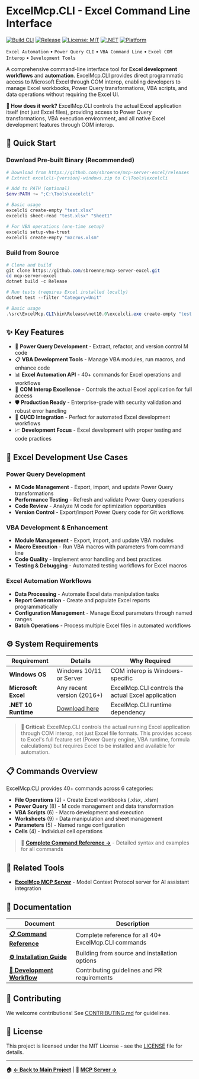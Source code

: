 # ExcelMcp.CLI - Excel Command Line Interface

[![Build CLI](https://github.com/sbroenne/mcp-server-excel/actions/workflows/build-cli.yml/badge.svg)](https://github.com/sbroenne/mcp-server-excel/actions/workflows/build-cli.yml)
[![Release](https://img.shields.io/github/v/release/sbroenne/mcp-server-excel)](https://github.com/sbroenne/mcp-server-excel/releases/latest)
[![License: MIT](https://img.shields.io/badge/License-MIT-yellow.svg)](https://opensource.org/licenses/MIT)
[![.NET](https://img.shields.io/badge/.NET-10.0-blue.svg)](https://dotnet.microsoft.com/download/dotnet/10.0)
[![Platform](https://img.shields.io/badge/platform-Windows-lightgrey.svg)](https://github.com/sbroenne/mcp-server-excel)

`Excel Automation` • `Power Query CLI` • `VBA Command Line` • `Excel COM Interop` • `Development Tools`

A comprehensive command-line interface tool for **Excel development workflows** and **automation**. ExcelMcp.CLI provides direct programmatic access to Microsoft Excel through COM interop, enabling developers to manage Excel workbooks, Power Query transformations, VBA scripts, and data operations without requiring the Excel UI.

**🎯 How does it work?** ExcelMcp.CLI controls the actual Excel application itself (not just Excel files), providing access to Power Query transformations, VBA execution environment, and all native Excel development features through COM interop.

## 🚀 Quick Start

### Download Pre-built Binary (Recommended)

```powershell
# Download from https://github.com/sbroenne/mcp-server-excel/releases
# Extract excelcli-{version}-windows.zip to C:\Tools\excelcli

# Add to PATH (optional)
$env:PATH += ";C:\Tools\excelcli"

# Basic usage
excelcli create-empty "test.xlsx"
excelcli sheet-read "test.xlsx" "Sheet1"

# For VBA operations (one-time setup)
excelcli setup-vba-trust
excelcli create-empty "macros.xlsm"
```

### Build from Source

```powershell
# Clone and build
git clone https://github.com/sbroenne/mcp-server-excel.git
cd mcp-server-excel
dotnet build -c Release

# Run tests (requires Excel installed locally)
dotnet test --filter "Category=Unit"

# Basic usage
.\src\ExcelMcp.CLI\bin\Release\net10.0\excelcli.exe create-empty "test.xlsx"
```

## ✨ Key Features

- 🔧 **Power Query Development** - Extract, refactor, and version control M code
- 📋 **VBA Development Tools** - Manage VBA modules, run macros, and enhance code
- 📊 **Excel Automation API** - 40+ commands for Excel operations and workflows
- 💾 **COM Interop Excellence** - Controls the actual Excel application for full access
- 🛡️ **Production Ready** - Enterprise-grade with security validation and robust error handling
- 🔄 **CI/CD Integration** - Perfect for automated Excel development workflows
- 📈 **Development Focus** - Excel development with proper testing and code practices

## 🎯 Excel Development Use Cases

### **Power Query Development**

- **M Code Management** - Export, import, and update Power Query transformations
- **Performance Testing** - Refresh and validate Power Query operations
- **Code Review** - Analyze M code for optimization opportunities
- **Version Control** - Export/import Power Query code for Git workflows

### **VBA Development & Enhancement**

- **Module Management** - Export, import, and update VBA modules
- **Macro Execution** - Run VBA macros with parameters from command line
- **Code Quality** - Implement error handling and best practices
- **Testing & Debugging** - Automated testing workflows for Excel macros

### **Excel Automation Workflows**

- **Data Processing** - Automate Excel data manipulation tasks
- **Report Generation** - Create and populate Excel reports programmatically
- **Configuration Management** - Manage Excel parameters through named ranges
- **Batch Operations** - Process multiple Excel files in automated workflows

## ⚙️ System Requirements

| Requirement | Details | Why Required |
|-------------|---------|--------------|
| **Windows OS** | Windows 10/11 or Server | COM interop is Windows-specific |
| **Microsoft Excel** | Any recent version (2016+) | ExcelMcp.CLI controls the actual Excel application |
| **.NET 10 Runtime** | [Download here](https://dotnet.microsoft.com/download/dotnet/10.0) | ExcelMcp.CLI runtime dependency |

> **🚨 Critical:** ExcelMcp.CLI controls the actual running Excel application through COM interop, not just Excel file formats. This provides access to Excel's full feature set (Power Query engine, VBA runtime, formula calculations) but requires Excel to be installed and available for automation.

## 📋 Commands Overview

ExcelMcp.CLI provides 40+ commands across 6 categories:

- **File Operations** (2) - Create Excel workbooks (.xlsx, .xlsm)
- **Power Query** (8) - M code management and data transformation  
- **VBA Scripts** (6) - Macro development and execution
- **Worksheets** (9) - Data manipulation and sheet management
- **Parameters** (5) - Named range configuration
- **Cells** (4) - Individual cell operations

> 📖 **[Complete Command Reference →](COMMANDS.md)** - Detailed syntax and examples for all commands

## 🔗 Related Tools

- **[ExcelMcp MCP Server](../README.md)** - Model Context Protocol server for AI assistant integration

## 📖 Documentation

| Document | Description |
|----------|-------------|
| **[📋 Command Reference](COMMANDS.md)** | Complete reference for all 40+ ExcelMcp.CLI commands |
| **[⚙️ Installation Guide](INSTALLATION.md)** | Building from source and installation options |
| **[🔧 Development Workflow](DEVELOPMENT.md)** | Contributing guidelines and PR requirements |

## 🤝 Contributing

We welcome contributions! See [CONTRIBUTING.md](CONTRIBUTING.md) for guidelines.

## 📜 License

This project is licensed under the MIT License - see the [LICENSE](../LICENSE) file for details.

---

**🏠 [← Back to Main Project](../README.md)** | **🧠 [MCP Server →](../src/ExcelMcp.McpServer/README.md)**
